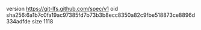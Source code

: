 version https://git-lfs.github.com/spec/v1
oid sha256:6a1b7c0fa19ac97385fd7b73b3b8ecc8350a82c9fbe518873ce8896d334adfde
size 1118
